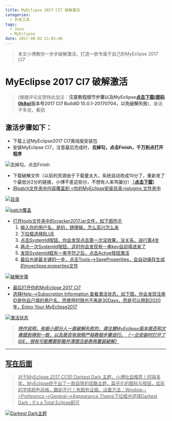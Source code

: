 ```yaml
---
title: MyEclipse 2017 CI7 破解激活
categories: 
  - 开发工具
tags:
  - Java
  - MyEclipse
date: 2017-08-02 21:03:48
---
```


> 本文小博教你一步步破解激活，打造一款专属于自己的MyEclipse 2017 CI7

<!-- more -->


# MyEclipse 2017 CI7 破解激活

> (根据评论反馈特此加注：**注意教程细节步骤以及MyEclipse[点击下载(密码0k8q)](https://pan.baidu.com/s/1c3n9Y1q)版本号2017 CI7 BuildID 15.0.1-20170704，以免破解失败**)，废话不多说，看招

## 激活步骤如下：
- 下载上述MyEclipse2017 CI7离线版安装包
- 安装MyEclipse CI7，注意最后完成时，**去掉勾，点击Finish，千万别点打开程序**

![去掉勾，点击Finish](http://img.blog.csdn.net/20170802221759817?watermark/2/text/aHR0cDovL2Jsb2cuY3Nkbi5uZXQvdTAxMjEwMjEwNA==/font/5a6L5L2T/fontsize/400/fill/I0JBQkFCMA==/dissolve/70/gravity/SouthEast)

- 下载破解文件（以前的资源由于下载量太大，系统自动改成10分了，重新发了个最低分2分的链接，小博不差这些分，不想有人来骂骗分）<a href="http://download.csdn.net/download/u012102104/9926086"> [**点击下载**]
- 将patch文件夹中内容覆盖到 <你的MyEclipse安装目录>\plugins 文件夹中

![目录](http://img.blog.csdn.net/20170802221940469?watermark/2/text/aHR0cDovL2Jsb2cuY3Nkbi5uZXQvdTAxMjEwMjEwNA==/font/5a6L5L2T/fontsize/400/fill/I0JBQkFCMA==/dissolve/70/gravity/SouthEast)

![patch覆盖](http://img.blog.csdn.net/20170802213324128?watermark/2/text/aHR0cDovL2Jsb2cuY3Nkbi5uZXQvdTAxMjEwMjEwNA==/font/5a6L5L2T/fontsize/400/fill/I0JBQkFCMA==/dissolve/70/gravity/SouthEast)

- 打开tools文件夹中的cracker2017.jar文件，如下图所示
    1. 输入你的用户名，是的，随便输，怎么高兴怎么来
    2. 下拉框选择BLUE
    3. 点击SystemId按钮，你会发现点击第一次没效果，没关系，进行第4步
    4. 再点一次SystemId按钮，这时你会发现有一串key自动填进来了
    5. 发现SystemId框有一串字符之后，点击Active按钮激活
    6. 最后也是最关键的一步，点击Tools-->SaveProperities，会自动保存生成的myeclipse.properties文件

![破解步骤](http://img.blog.csdn.net/20170802213500153?watermark/2/text/aHR0cDovL2Jsb2cuY3Nkbi5uZXQvdTAxMjEwMjEwNA==/font/5a6L5L2T/fontsize/400/fill/I0JBQkFCMA==/dissolve/70/gravity/SouthEast)

- 最后打开你的MyEclipse 2017 CI7
- 选择Help-->Subscrption Information 查看激活状态，如下图，你会发现注册ID是你自己填的用户名，而使用时限也不再是30Days，而是可以用到2020年，Enjoy Your MyEclipse2017

![激活状态](http://img.blog.csdn.net/20170802215256368?watermark/2/text/aHR0cDovL2Jsb2cuY3Nkbi5uZXQvdTAxMjEwMjEwNA==/font/5a6L5L2T/fontsize/400/fill/I0JBQkFCMA==/dissolve/70/gravity/SouthEast)

>***特作说明，有极小部分人一直破解失败的，请注意MyEclipse版本是否和文章提到得到一致，以及是否有按照严格教程步骤进行。（一旦安装时打开了IDE，很有可能需要卸载并清理注册表再重装破解）***

-------------------
## 写在后面
> 对于MyEclipse 2017 CI7的 Darkest Dark 主题，小博吐血推荐！时隔多年，MyEclipse终于出了一款自带的炫酷主题，扁平化的图标与按钮，炫彩的字体颜色风格，酷到不行！有图有证据。设置方法：Window-->Preference-->General-->Appearance   Theme下拉框中选择Darkest Dark - It's a Total Eclipse即可

![Darkest Dark主题](http://img.blog.csdn.net/20170802220523823?watermark/2/text/aHR0cDovL2Jsb2cuY3Nkbi5uZXQvdTAxMjEwMjEwNA==/font/5a6L5L2T/fontsize/400/fill/I0JBQkFCMA==/dissolve/70/gravity/SouthEast)



